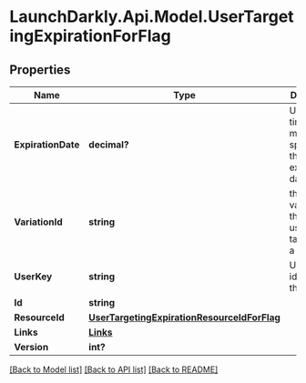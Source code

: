 # LaunchDarkly.Api.Model.UserTargetingExpirationForFlag
## Properties

Name | Type | Description | Notes
------------ | ------------- | ------------- | -------------
**ExpirationDate** | **decimal?** | Unix epoch time in milliseconds specifying the expiration date | [optional] 
**VariationId** | **string** | the ID of the variation that the user is targeted on a flag | [optional] 
**UserKey** | **string** | Unique identifier for the user | [optional] 
**Id** | **string** |  | [optional] 
**ResourceId** | [**UserTargetingExpirationResourceIdForFlag**](UserTargetingExpirationResourceIdForFlag.md) |  | [optional] 
**Links** | [**Links**](Links.md) |  | [optional] 
**Version** | **int?** |  | [optional] 

[[Back to Model list]](../README.md#documentation-for-models) [[Back to API list]](../README.md#documentation-for-api-endpoints) [[Back to README]](../README.md)

